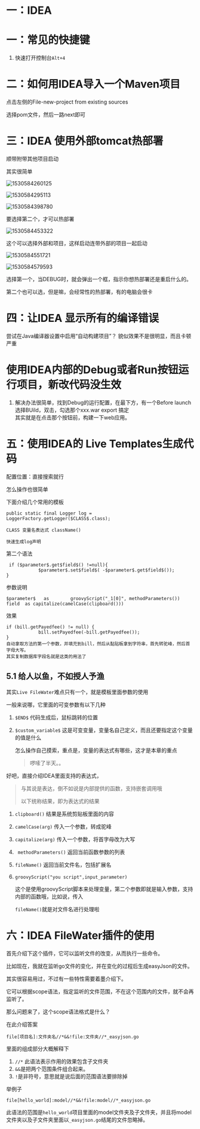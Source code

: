 # 一：IDEA

# 一：常见的快捷键

1. 快速打开控制台`Alt+4`



# 二：如何用IDEA导入一个Maven项目

点击左侧的File-new-project from existing sources 

选择pom文件，然后一路next即可



# 三：IDEA 使用外部tomcat热部署

顺带附带其他项目启动

其实很简单

![1530584260125](https://raw.githubusercontent.com/XHang/Notes/master/src/main/resources/IDEAPicture/1530584260125.png)

![1530584295113](https://raw.githubusercontent.com/XHang/Notes/master/src/main/resources/IDEAPicture/1530584295113.png)

![1530584398780](https://raw.githubusercontent.com/XHang/Notes/master/src/main/resources/IDEAPicture/1530584398780.png)

要选择第二个，才可以热部署

![1530584453322](https://raw.githubusercontent.com/XHang/Notes/master/src/main/resources/IDEAPicture/1530584453322.png)

这个可以选择外部和项目，这样启动连带外部的项目一起启动

![1530584551721](https://raw.githubusercontent.com/XHang/Notes/master/src/main/resources/IDEAPicture/1530584551721.png)

![1530584579593](https://raw.githubusercontent.com/XHang/Notes/master/src/main/resources/IDEAPicture/1530584579593.png)

选择第一个，当DEBUG时，就会弹出一个框，指示你想热部署还是重启什么的。

第二个也可以选，但是嘛，会经常性的热部署，有的电脑会很卡

# 四：让IDEA 显示所有的编译错误
尝试在Java编译器设置中启用“自动构建项目”？
貌似效果不是很明显，而且卡顿严重


# 使用IDEA内部的Debug或者Run按钮运行项目，新改代码没生效  
1. 解决办法很简单，找到Debug的运行配置，在最下方，有一个Before launch  
    选择BUild，双击，勾选那个xxx.war export 搞定  
    其实就是在点击那个按钮前，构建一下web应用。  

# 五：使用IDEA的 Live Templates生成代码

配置位置：直接搜索就行

怎么操作也很简单

下面介绍几个常用的模板

```
public static final Logger log = LoggerFactory.getLogger($CLASS$.class);

CLASS 变量名表达式 className()

快速生成log声明
```

第二个语法
```
 if ($parameter$.get$field$() !=null){
            $parameter$.set$field$( -$parameter$.get$field$()); 
}
```
参数说明
```
$parameter$   as        groovyScript("_1[0]", methodParameters())
field  as capitalize(camelCase(clipboard()))
```
效果
```
if (bill.getPayedfee() != null) {
            bill.setPayedfee(-bill.getPayedfee());
}
自动拿取方法的第一个参数，并填充到bill，然后从黏贴板拿到字符串，首先转驼峰，然后首字母大写。
其实复制数据库字段名就是这类的用法了

```

## 5.1 给人以鱼，不如授人予渔

其实`Live FileWater`难点只有一个，就是模板里面参数的使用

一般来说哪，它里面的可变参数有以下几种

1. `$END$` 代码生成后，鼠标跳转的位置

2. `$custom_variable$`  这是可变变量，变量名自己定义，而且还要指定这个变量的值是什么

   怎么操作自己摸索，重点是，变量的表达式有哪些，这才是本章的重点

   > 啰嗦了半天。。

好吧，直接介绍IDEA里面支持的表达式，

> 与其说是表达，倒不如说是内部提供的函数，支持嵌套调用哦
>
> 以下统称结果，即为表达式的结果

1. `clipboard()`    结果是系统剪贴板里面的内容

2. `camelCase(arg)`  传入一个参数，转成驼峰

3. `capitalize(arg)` 传入一个参数，将首字母改为大写

4. ` methodParameters()` 返回当前函数参数的列表

5. `fileName()` 返回当前文件名，包括扩展名

6. `groovyScript("you script",input_parameter)`

   这个是使用groovyScript脚本来处理变量，第二个参数即就是输入参数，支持内部的函数哦，比如说，传入

   `fileName()`就是对文件名进行处理啦



# 六：IDEA FileWater插件的使用

首先介绍下这个插件，它可以监听文件的改变，从而执行一些命令。

比如现在，我就在监听go文件的变化，并在变化的过程后生成easyJson的文件。

其实很容易用过，不过有一些特性需要着墨介绍下。

它可以根据scope语法，指定监听的文件范围，不在这个范围内的文件，就不会再监听了。

那么问题来了，这个scope语法格式是什么？

在此介绍答案

`file[项目名]:文件夹名//*&&!file:文件夹//*_easyjson.go`

里面的组成部分大概解释下

1. `//*` 此语法表示作用的效果包含子文件夹
2. `&&`是把两个范围条件组合起来。
3. `!`是非符号，意思就是说后面的范围语法要排除掉

举例子

`file[hello_world]:model//*&&!file:model//*_easyjson.go`

此语法的范围是`hello_world`项目里面的model文件夹及子文件夹，并且将model文件夹以及子文件夹里面以`_easyjson.go`结尾的文件忽略掉。






```

```